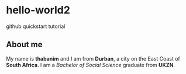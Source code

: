 # hello-world2
github quickstart tutorial

## About me

My name is **thabanim** and I am from **Durban**, a city on the East Coast of **South Africa**. I am a *Bachelor of Social Science* graduate from **UKZN**.
